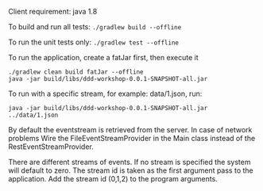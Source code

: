 Client requirement:
java 1.8

To build and run all tests:
`./gradlew build --offline`

To run the unit tests only:
`./gradlew test --offline`

To run the application, create a fatJar first, then execute it
```
./gradlew clean build fatJar --offline
java -jar build/libs/ddd-workshop-0.0.1-SNAPSHOT-all.jar
```

To run with a specific stream, for example: data/1.json, run:
```
java -jar build/libs/ddd-workshop-0.0.1-SNAPSHOT-all.jar ../data/1.json
```

By default the eventstream is retrieved from the server. In case of network problems Wire the FileEventStreamProvider
in the Main class instead of the RestEventStreamProvider.

There are different streams of events. If no stream is specified the system will default to zero.
The stream id is taken as the first argument pass to the application.
Add the stream id (0,1,2) to the program arguments.
